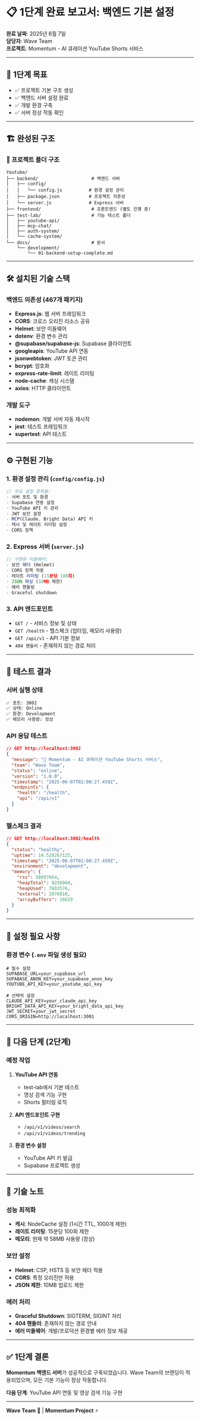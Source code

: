# 📋 1단계 완료 보고서: 백엔드 기본 설정

**완료 날짜**: 2025년 6월 7일  
**담당자**: Wave Team  
**프로젝트**: Momentum - AI 큐레이션 YouTube Shorts 서비스

---

## 🎯 1단계 목표

- ✅ 프로젝트 기본 구조 생성
- ✅ 백엔드 서버 설정 완료
- ✅ 개발 환경 구축
- ✅ 서버 정상 작동 확인

---

## 🏗️ 완성된 구조

### 📁 프로젝트 폴더 구조

```
Youtube/
├── backend/                    # 백엔드 서버
│   ├── config/
│   │   └── config.js          # 환경 설정 관리
│   ├── package.json           # 프로젝트 의존성
│   └── server.js              # Express 서버
├── frontend/                   # 프론트엔드 (별도 진행 중)
├── test-lab/                   # 기능 테스트 폴더
│   ├── youtube-api/
│   ├── mcp-chat/
│   ├── auth-system/
│   └── cache-system/
└── docs/                       # 문서
    └── development/
        └── 01-backend-setup-complete.md
```

---

## 🛠️ 설치된 기술 스택

### 백엔드 의존성 (467개 패키지)

- **Express.js**: 웹 서버 프레임워크
- **CORS**: 크로스 오리진 리소스 공유
- **Helmet**: 보안 미들웨어
- **dotenv**: 환경 변수 관리
- **@supabase/supabase-js**: Supabase 클라이언트
- **googleapis**: YouTube API 연동
- **jsonwebtoken**: JWT 토큰 관리
- **bcrypt**: 암호화
- **express-rate-limit**: 레이트 리미팅
- **node-cache**: 캐싱 시스템
- **axios**: HTTP 클라이언트

### 개발 도구

- **nodemon**: 개발 서버 자동 재시작
- **jest**: 테스트 프레임워크
- **supertest**: API 테스트

---

## ⚙️ 구현된 기능

### 1. 환경 설정 관리 (`config/config.js`)

```javascript
// 주요 설정 항목들:
- 서버 포트 및 환경
- Supabase 연동 설정
- YouTube API 키 관리
- JWT 보안 설정
- MCP(Claude, Bright Data) API 키
- 캐시 및 레이트 리미팅 설정
- CORS 정책
```

### 2. Express 서버 (`server.js`)

```javascript
// 구현된 미들웨어:
- 보안 헤더 (Helmet)
- CORS 정책 적용
- 레이트 리미팅 (15분당 100회)
- JSON 파싱 (10MB 제한)
- 에러 핸들링
- Graceful shutdown
```

### 3. API 엔드포인트

- `GET /` - 서비스 정보 및 상태
- `GET /health` - 헬스체크 (업타임, 메모리 사용량)
- `GET /api/v1` - API 기본 정보
- `404 핸들러` - 존재하지 않는 경로 처리

---

## 🧪 테스트 결과

### 서버 실행 상태

```bash
✅ 포트: 3002
✅ 상태: Online
✅ 환경: Development
✅ 메모리 사용량: 정상
```

### API 응답 테스트

```json
// GET http://localhost:3002
{
  "message": "🌊 Momentum - AI 큐레이션 YouTube Shorts 서비스",
  "team": "Wave Team",
  "status": "online",
  "version": "1.0.0",
  "timestamp": "2025-06-07T02:08:27.459Z",
  "endpoints": {
    "health": "/health",
    "api": "/api/v1"
  }
}
```

### 헬스체크 결과

```json
// GET http://localhost:3002/health
{
  "status": "healthy",
  "uptime": 14.528267125,
  "timestamp": "2025-06-07T02:08:27.459Z",
  "environment": "development",
  "memory": {
    "rss": 58097664,
    "heapTotal": 9256960,
    "heapUsed": 7603576,
    "external": 2076010,
    "arrayBuffers": 16619
  }
}
```

---

## 🔧 설정 필요 사항

### 환경 변수 (`.env` 파일 생성 필요)

```env
# 필수 설정
SUPABASE_URL=your_supabase_url
SUPABASE_ANON_KEY=your_supabase_anon_key
YOUTUBE_API_KEY=your_youtube_api_key

# 선택적 설정
CLAUDE_API_KEY=your_claude_api_key
BRIGHT_DATA_API_KEY=your_bright_data_api_key
JWT_SECRET=your_jwt_secret
CORS_ORIGIN=http://localhost:3001
```

---

## 🚀 다음 단계 (2단계)

### 예정 작업

1. **YouTube API 연동**

   - test-lab에서 기본 테스트
   - 영상 검색 기능 구현
   - Shorts 필터링 로직

2. **API 엔드포인트 구현**

   - `/api/v1/videos/search`
   - `/api/v1/videos/trending`

3. **환경 변수 설정**
   - YouTube API 키 발급
   - Supabase 프로젝트 생성

---

## 📝 기술 노트

### 성능 최적화

- **캐시**: NodeCache 설정 (1시간 TTL, 1000개 제한)
- **레이트 리미팅**: 15분당 100회 제한
- **메모리**: 현재 약 58MB 사용량 (정상)

### 보안 설정

- **Helmet**: CSP, HSTS 등 보안 헤더 적용
- **CORS**: 특정 오리진만 허용
- **JSON 제한**: 10MB 업로드 제한

### 에러 처리

- **Graceful Shutdown**: SIGTERM, SIGINT 처리
- **404 핸들러**: 존재하지 않는 경로 안내
- **에러 미들웨어**: 개발/프로덕션 환경별 에러 정보 제공

---

## ✅ 1단계 결론

**Momentum 백엔드 서버**가 성공적으로 구축되었습니다. Wave Team의 브랜딩이 적용되었으며, 모든 기본 기능이 정상 작동합니다.

**다음 단계**: YouTube API 연동 및 영상 검색 기능 구현

---

**Wave Team** 🌊 | **Momentum Project** ⚡
